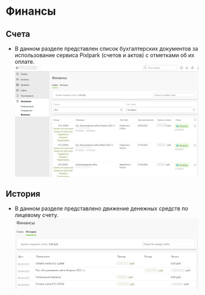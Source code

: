 # Финансы
## Счета
* В данном разделе представлен список бухгалтерских документов за использование сервиса Pixlpark (счетов и актов) с отметками об их оплате. 
![](../_media/profile/invoices.png ':size=80%')

## История
* В данном разделе представлено движение денежных средств по лицевому счету. 
![](../_media/profile/history.png)